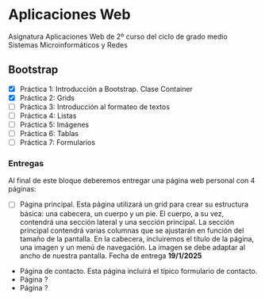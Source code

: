 # Aplicaciones Web
Asignatura Aplicaciones Web de 2º curso del ciclo de grado medio Sistemas Microinformáticos y Redes

## Bootstrap

- [X] Práctica 1: Introducción a Bootstrap. Clase Container
- [X] Práctica 2: Grids
- [ ] Práctica 3: Introducción al formateo de textos
- [ ] Práctica 4: Listas
- [ ] Práctica 5: Imágenes
- [ ] Práctica 6: Tablas
- [ ] Práctica 7: Formularios

### Entregas

Al final de este bloque deberemos entregar una página web personal con 4 páginas:

- [ ] Página principal. Esta página utilizará un grid para crear su estructura básica: una cabecera, un cuerpo y un pie. El cuerpo, a su vez, contendrá una sección lateral y una sección principal. La sección principal contendrá varias columnas que se ajustarán en función del tamaño de la pantalla. En la cabecera, incluiremos el título de la página, una imagen y un menú de navegación. La imagen se debe adaptar al ancho de nuestra pantalla. Fecha de entrega **19/1/2025**
- Página de contacto. Esta página incluirá el típico formulario de contacto.
- Página ?
- Página ?

